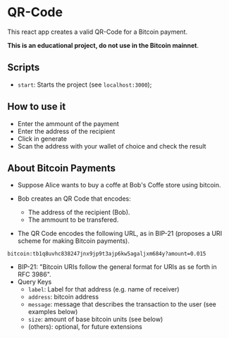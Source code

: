 # QR-Code

This react app creates a valid QR-Code for a Bitcoin payment.

**This is an educational project, do not use in the Bitcoin mainnet**.

## Scripts

* `start`: Starts the project (see `localhost:3000`);

## How to use it

* Enter the ammount of the payment
* Enter the address of the recipient
* Click in generate
* Scan the address with your wallet of choice and check the result

## About Bitcoin Payments

* Suppose Alice wants to buy a coffe at Bob's Coffe store using bitcoin.
* Bob creates an QR Code that encodes:
  * The address of the recipient (Bob).
  * The ammount to be transfered.

* The QR Code encodes the following URL, as in BIP-21 (proposes a URI scheme for making Bitcoin payments).

```
bitcoin:tb1q8uvhc838247jnx9jp9t3ajp6kw5agaljxm684y?amount=0.015
```

* BIP-21: "Bitcoin URIs follow the general format for URIs as se forth in RFC 3986".
* Query Keys
  * `label`: Label for that address (e.g. name of receiver)
  * `address`: bitcoin address
  * `message`: message that describes the transaction to the user (see examples below)
  * `size`: amount of base bitcoin units (see below)
  * (others): optional, for future extensions

